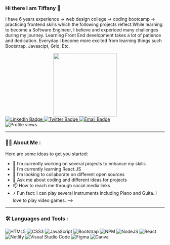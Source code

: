 ### Hi there I am Tiffany 👋 
I have 6 years experience -> web design college -> coding bootcamp -> practicing frontend skills which the following projects reflect.While learning to become a Software Engineer, I believe and expericed many challenges during my journey. Learning Front End development takes a lot of patience and dedication. Everyday I become more excited from learning things such Bootstrap, Javascipt, Grid, Etc,

<div id="header" align="center">
  <img src="https://media.giphy.com/media/3kPDmoWdBpQPNhCnUG/giphy.gif" width="200"/>
    </div>


<div id="badges">
  <a href="https://www.linkedin.com/in/tiffanyclark09">
    <img src="https://img.shields.io/badge/LinkedIn-green?style=for-the-badge&logo=linkedin&logoColor=white" alt="LinkedIn Badge"/>
  </a>
  <a href="https://twitter.com/Tiff0485">
    <img src="https://img.shields.io/badge/Twitter-blue?style=for-the-badge&logo=twitter&logoColor=white" alt="Twitter Badge"/>
  </a>

  <a href="https://tiffany@tiffanyclark.dev">
    <img src="https://img.shields.io/badge/Email-purple?style=for-the-badge&logo=email&logoColor=white" alt="Email Badge"/>
  </a>
</div>

<img src="https://komarev.com/ghpvc/?username=TiffanyClark&style=flat-square&color=blue" alt="Profile views"/>


---

### :woman_technologist: About Me :

Here are some ideas to get you started:

- 🔭 I’m currently working on  several projects to enhance my skills
- 🌱 I’m currently learning React.JS
- 👯 I’m looking to collaborate on different open sources
- 💬 Ask me about coding and different ideas for projects
- 📫 How to reach me through social media links
- ⚡ Fun fact: I can play several instruments including Piano and Guita. I love to play video games.
-->

---

### :hammer_and_wrench: Languages and Tools :
![HTML5](https://img.shields.io/badge/html5-%23E34F26.svg?style=for-the-badge&logo=html5&logoColor=white)
![CSS3](https://img.shields.io/badge/css3-%231572B6.svg?style=for-the-badge&logo=css3&logoColor=white)
![JavaScript](https://img.shields.io/badge/javascript-%23323330.svg?style=for-the-badge&logo=javascript&logoColor=%23F7DF1E)
![Bootstrap](https://img.shields.io/badge/bootstrap-%238511FA.svg?style=for-the-badge&logo=bootstrap&logoColor=white)
![NPM](https://img.shields.io/badge/NPM-%23CB3837.svg?style=for-the-badge&logo=npm&logoColor=white)
![NodeJS](https://img.shields.io/badge/node.js-6DA55F?style=for-the-badge&logo=node.js&logoColor=white)
![React](https://img.shields.io/badge/react-%2320232a.svg?style=for-the-badge&logo=react&logoColor=%2361DAFB)
![Netlify](https://img.shields.io/badge/netlify-%23000000.svg?style=for-the-badge&logo=netlify&logoColor=#00C7B7)
![Visual Studio Code](https://img.shields.io/badge/Visual%20Studio%20Code-0078d7.svg?style=for-the-badge&logo=visual-studio-code&logoColor=white)
![Figma](https://img.shields.io/badge/figma-%23F24E1E.svg?style=for-the-badge&logo=figma&logoColor=white)
![Canva](https://img.shields.io/badge/Canva-%2300C4CC.svg?style=for-the-badge&logo=Canva&logoColor=white)



  
